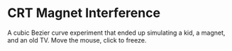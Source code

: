 # CRT Magnet Interference

A cubic Bezier curve experiment that ended up simulating a kid, a magnet, and an old TV. Move the mouse, click to freeze.